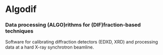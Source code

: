 # Algodif
### Data processing (**ALGO**)rithms for (**DIF**)fraction-based techniques 

Software for calibrating diffraction detectors (EDXD, XRD) and processing data
at a hard X-ray synchrotron beamline.

